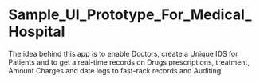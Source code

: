 # Sample_UI_Prototype_For_Medical_Hospital
The idea behind this app is to enable Doctors, create a Unique IDS for Patients and to get a real-time records on Drugs prescriptions, treatment, Amount Charges and date logs to fast-rack records and Auditing
